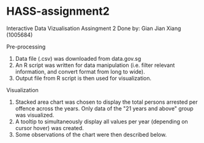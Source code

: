 # HASS-assignment2
Interactive Data Vizualisation Assingment 2
Done by: Gian Jian Xiang (1005684)

Pre-processing

1. Data file (.csv) was downloaded from data.gov.sg
2. An R script was written for data manipulation (i.e. filter relevant information, and convert format from long to wide).
3. Output file from R script is then used for visualization.

Visualization

1. Stacked area chart was chosen to display the total persons arrested per offence across the years. Only data of the "21 years and above" group was visualized.
2. A tooltip to simultaneously display all values per year (depending on cursor hover) was created.
3. Some observations of the chart were then described below.
